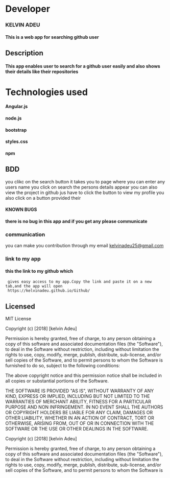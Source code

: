 # Developer

### KELVIN ADEU

#### This is a web app for searching github user

## Description
#### This app enables user to search for a github user easily and also shows their details like their repositories

# Technologies used
#### Angular.js
#### node.js
#### bootstrap
#### styles.css
#### npm

## BDD
you clikc on the search button it takes you to page where you can enter any users name
you click on search 
the persons details  appear
you can also view the project in github jus have to click the button 
to view my profile you also click on a button provided their 


#### KNOWN BUGS
#### there is no bug in this app and if you get any please communicate  

### communication
you can make you contribution through my email
kelvinadeu25@gmail.com

### link to my app
  ####  this the link to my github which
     gives easy access to my app.Copy the link and paste it on a new tab,and the app will open
     https://kelvinadeu.github.io/Github/
     

## Licensed

MIT License

Copyright (c) [2018] [kelvin Adeu]

Permission is hereby granted, free of charge, to any person obtaining a copy of this software and associated documentation files (the "Software"), to deal in the Software without restriction, including without limitation the rights to use, copy, modify, merge, publish, distribute, sub-license, and/or sell copies of the Software, and to permit persons to whom the Software is furnished to do so, subject to the following conditions:

The above copyright notice and this permission notice shall be included in all copies or substantial portions of the Software.

THE SOFTWARE IS PROVIDED "AS IS", WITHOUT WARRANTY OF ANY KIND, EXPRESS OR IMPLIED, INCLUDING BUT NOT LIMITED TO THE WARRANTIES OF MERCHANT ABILITY, FITNESS FOR A PARTICULAR PURPOSE AND NON INFRINGEMENT. IN NO EVENT SHALL THE AUTHORS OR COPYRIGHT HOLDERS BE LIABLE FOR ANY CLAIM, DAMAGES OR OTHER LIABILITY, WHETHER IN AN ACTION OF CONTRACT, TORT OR OTHERWISE, ARISING FROM, OUT OF OR IN CONNECTION WITH THE SOFTWARE OR THE USE OR OTHER DEALINGS IN THE SOFTWARE.

Copyright (c) [2018] [kelvin Adeu]

Permission is hereby granted, free of charge, to any person obtaining a copy
of this software and associated documentation files (the "Software"), to deal
in the Software without restriction, including without limitation the rights
to use, copy, modify, merge, publish, distribute, sub-license, and/or sell
copies of the Software, and to permit persons to whom the Software is

